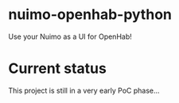 # nuimo-openhab-python
Use your Nuimo as a UI for OpenHab!

# Current status

This project is still in a very early PoC phase...
